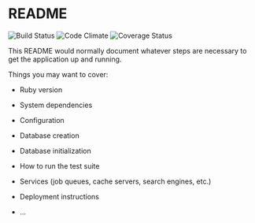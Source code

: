 # README

![Build Status](https://codeship.com/projects/84a33a80-c931-0134-0d5c-6a795a0b4831/status?branch=master)
![Code Climate](https://codeclimate.com/github/JBNolan/DIYsign.png)
![Coverage Status](https://coveralls.io/repos/JBNolan/DIYsign/badge.png)

This README would normally document whatever steps are necessary to get the
application up and running.

Things you may want to cover:

* Ruby version

* System dependencies

* Configuration

* Database creation

* Database initialization

* How to run the test suite

* Services (job queues, cache servers, search engines, etc.)

* Deployment instructions

* ...
